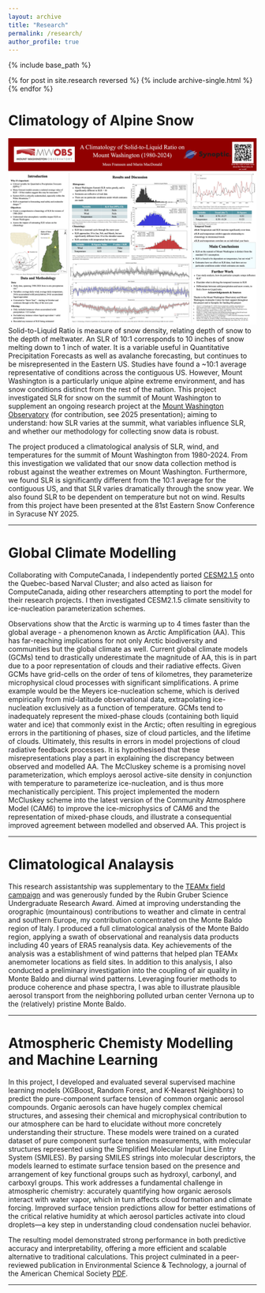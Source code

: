 ```yaml
---
layout: archive
title: "Research"
permalink: /research/
author_profile: true
---
```


{% include base_path %}

{% for post in site.research reversed %}
  {% include archive-single.html %}
{% endfor %}

# Climatology of Alpine Snow
![](../files/EasternSnowCon_SLR_Poster.jpg)
Solid-to-Liquid Ratio is measure of snow density, relating depth of snow to the depth of meltwater. An SLR of 10:1 corresponds to 10 inches of snow melting down to 1 inch of water. It is a variable useful in Quantitative Precipitation Forecasts as well as avalanche forecasting, but continues to be misrepresented in the Eastern US. Studies have found a ~10:1 average representative of conditions across the contiguous US. However, Mount Washington is a particularly unique alpine extreme environment, and has snow conditions distinct from the rest of the nation. This project investigated SLR for snow on the summit of Mount Washington to supplement an ongoing research project at the [Mount Washington Observatory](https://mountwashington.org/research/current-research-projects/solid-to-liquid-ratio-analysis/) (for contribution, see 2025 presentation); aiming to understand: how SLR varies at the summit, what variables influence SLR, and whether our methodology for collecting snow data is robust. 

The project produced a climatological analysis of SLR, wind, and temperatures for the summit of Mount Washington from 1980-2024. From this investigation we validated that our snow data collection method is robust against the weather extremes on Mount Washington. Furthermore, we found SLR is significantly different from the 10:1 average for the contiguous US, and that SLR varies dramatically through the snow year. We also found SLR to be dependent on temperature but not on wind. Results from this project have been presented at the 81st Eastern Snow Conference in Syracuse NY 2025. 

---

# Global Climate Modelling
Collaborating with ComputeCanada, I independently ported [CESM2.1.5](https://www.cesm.ucar.edu/models/cesm2) onto the Quebec-based Narval Cluster; and also acted as liaison for ComputeCanada, aiding other researchers attempting to port the model for their research projects. I then investigated CESM2.1.5 climate sensitivity to ice-nucleation parameterization schemes. 

Observations show that the Arctic is warming up to 4 times faster than the global average - a phenomenon known as Arctic Amplification (AA). This has far-reaching implications for not only Arctic biodiversity and communities but the global climate as well. Current global climate models (GCMs) tend to drastically underestimate the magnitude of AA, this is in part due to a poor representation of clouds and their radiative effects. Given GCMs have grid-cells on the order of tens of kilometres, they parameterize microphysical cloud processes with significant simplifications. A prime example would be the Meyers ice-nucleation scheme, which is derived empirically from mid-latitude observational data, extrapolating ice-nucleation exclusively as a function of temperature. GCMs tend to inadequately represent the mixed-phase clouds (containing both liquid water and ice) that commonly exist in the Arctic; often resulting in egregious errors in the partitioning of phases, size of cloud particles, and the lifetime of clouds. Ultimately, this results in errors in model projections of cloud radiative feedback processes. It is hypothesised that these misrepresentations play a part in explaining the discrepancy between observed and modelled AA. The McCluskey scheme is a promising novel parameterization, which employs aerosol active-site density in conjunction with temperature to parameterize ice-nucleation, and is thus more mechanistically percipient. This project implemented the modern McCluskey scheme into the latest version of the Community Atmosphere Model (CAM6) to improve the ice-microphysics of CAM6 and the representation of mixed-phase clouds, and illustrate a consequential improved agreement between modelled and observed AA. This project is 

---

# Climatological Analaysis
This research assistantship was supplementary to the [TEAMx field campaign](https://doi.org/10.1175/bams-d-21-0232.1) and was generously funded by the Rubin Gruber Science Undergraduate Research Award. Aimed at improving understanding the orographic (mountainous) contributions to weather and climate in central and southern Europe, my contribution concentrated on the Monte Baldo region of Italy. I produced a full climatological analysis of the Monte Baldo region, applying a swath of observational and reanalysis data products including 40 years of ERA5 reanalysis data. Key achievements of the analysis was a establishment of wind patterns that helped plan TEAMx anemometer locations as field sites. In addition to this analysis, I also conducted a preliminary investigation into the coupling of air quality in Monte Baldo and diurnal wind patterns. Leveraging fourier methods to produce coherence and phase spectra, I was able to illustrate plausible aerosol transport from the neighboring polluted urban center Vernona up to the (relatively) pristine Monte Baldo. 

---

# Atmospheric Chemisty Modelling and Machine Learning
In this project, I developed and evaluated several supervised machine learning models (XGBoost, Random Forest, and K-Nearest Neighbors) to predict the pure-component surface tension of common organic aerosol compounds. Organic aerosols can have hugely complex chemical structures, and assesing their chemical and microphysical contribution to our atmosphere can be hard to elucidate without more concretely understanding their structure. These models were trained on a curated dataset of pure component surface tension measurements, with molecular structures represented using the Simplified Molecular Input Line Entry System (SMILES). By parsing SMILES strings into molecular descriptors, the models learned to estimate surface tension based on the presence and arrangement of key functional groups such as hydroxyl, carbonyl, and carboxyl groups. This work addresses a fundamental challenge in atmospheric chemistry: accurately quantifying how organic aerosols interact with water vapor, which in turn affects cloud formation and climate forcing. Improved surface tension predictions allow for better estimations of the critical relative humidity at which aerosol particles activate into cloud droplets—a key step in understanding cloud condensation nuclei behavior.

The resulting model demonstrated strong performance in both predictive accuracy and interpretability, offering a more efficient and scalable alternative to traditional calculations. This project culminated in a peer-reviewed publication in Environmental Science & Technology, a journal of the American Chemical Society [PDF](../files/schmedding-franssen-zuend-ml.pdf). 

---
